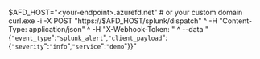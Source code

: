 $AFD_HOST="<your-endpoint>.azurefd.net"  # or your custom domain
curl.exe -i -X POST "https://$AFD_HOST/splunk/dispatch" ^
  -H "Content-Type: application/json" ^
  -H "X-Webhook-Token: <shared-secret-if-enforced>" ^
  --data "{`"event_type`":`"splunk_alert`",`"client_payload`":{`"severity`":`"info`",`"service`":`"demo`"}}"